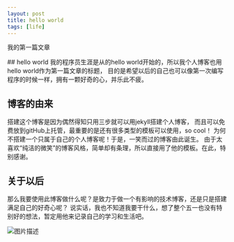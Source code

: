 ```yaml
---
layout: post
title: hello world
tags: [life]
---
```


<p>我的第一篇文章</p>
## hello world
我的程序员生涯是从的hello world开始的，所以我个人博客也用hello world作为第一篇文章的标题，
目的是希望以后的自己也可以像第一次编写程序的时候一样，拥有一颗好奇的心，并乐此不疲。

## 博客的由来
搭建这个博客是因为偶然得知只用三步就可以用jekyll搭建个人博客，
而且可以免费放到gitHub上托管，最重要的是还有很多类型的模板可以使用，so cool！
为何不搭建一个只属于自己的个人博客呢！于是，一笑而过的博客由此诞生。
由于太喜欢“纯洁的微笑”的博客风格，简单却有条理，所以直接用了他的模板。在此，特别感谢。

## 关于以后
那么我要使用此博客做什么呢？是致力于做一个有影响的技术博客，还是只是搭建满足自己的好奇心呢？
说实话，我也不知道我要干什么，想了整个五一也没有特别好的想法，暂定用他来记录自己的学习和生活吧。

![图片描述](http://www.laughitover.com/assets/images/2018/timg.jpg)